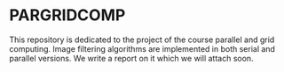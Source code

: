 # PARGRIDCOMP
This repository is dedicated to the project of the course parallel and grid computing.
Image filtering algorithms are implemented in both serial and parallel versions.
We write a report on it which we will attach soon.
